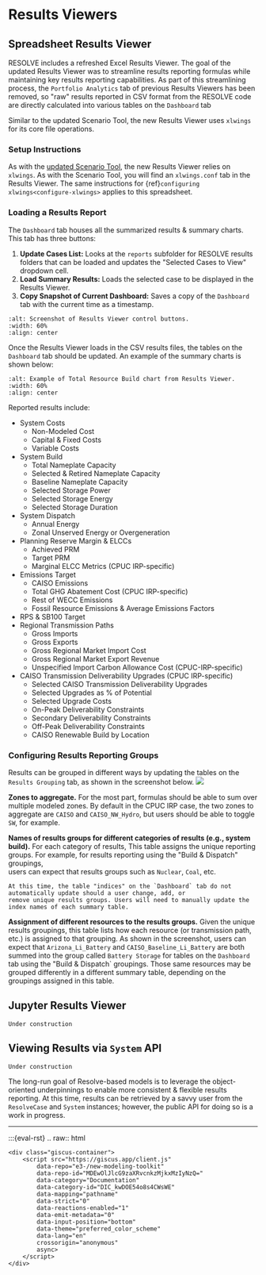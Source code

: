 # Results Viewers

## Spreadsheet Results Viewer

RESOLVE includes a refreshed Excel Results Viewer. The goal of the updated Results Viewer was to streamline results 
reporting formulas while maintaining key results reporting capabilities. As part of this 
streamlining process, the `Portfolio Analytics` tab of previous Results Viewers has been 
removed, so "raw" results reported in CSV format from the RESOLVE code are directly calculated into 
various tables on the `Dashboard` tab

Similar to the updated Scenario Tool, the new Results Viewer uses `xlwings` for its core file operations.

### Setup Instructions

As with the [updated Scenario Tool](scenario_tool.md), the new Results Viewer relies on `xlwings`. As with the Scenario Tool, 
you will find an `xlwings.conf` tab in the Results Viewer. The same instructions 
for {ref}`configuring xlwings<configure-xlwings>` applies to this spreadsheet. 

### Loading a Results Report

The `Dashboard` tab houses all the summarized results & summary charts. This tab has three buttons:
1. **Update Cases List:** Looks at the `reports` subfolder for RESOLVE results folders that can be loaded and updates 
the "Selected Cases to View" dropdown cell. 
2. **Load Summary Results:** Loads the selected case to be displayed in the Results Viewer.
3. **Copy Snapshot of Current Dashboard:** Saves a copy of the `Dashboard` tab with the current time as a 
timestamp.
```{image} ../../_images/results-viewer-buttons.png
:alt: Screenshot of Results Viewer control buttons.
:width: 60%
:align: center
```

Once the Results Viewer loads in the CSV results files, the tables on the `Dashboard` tab should be updated. 
An example of the summary charts is shown below:
```{image} ../../_images/results-viewer-total-build.png
:alt: Example of Total Resource Build chart from Results Viewer.
:width: 60%
:align: center
```

Reported results include:
- System Costs
  - Non-Modeled Cost
  - Capital & Fixed Costs
  - Variable Costs
- System Build
  - Total Nameplate Capacity
  - Selected & Retired Nameplate Capacity
  - Baseline Nameplate Capacity
  - Selected Storage Power
  - Selected Storage Energy
  - Selected Storage Duration
- System Dispatch
  - Annual Energy
  - Zonal Unserved Energy or Overgeneration
- Planning Reserve Margin & ELCCs
  - Achieved PRM
  - Target PRM
  - Marginal ELCC Metrics (CPUC IRP-specific)
- Emissions Target
  - CAISO Emissions
  - Total GHG Abatement Cost (CPUC IRP-specific)
  - Rest of WECC Emissions
  - Fossil Resource Emissions & Average Emissions Factors
- RPS & SB100 Target
- Regional Transmission Paths
  - Gross Imports
  - Gross Exports
  - Gross Regional Market Import Cost
  - Gross Regional Market Export Revenue
  - Unspecified Import Carbon Allowance Cost (CPUC-IRP-specific)
- CAISO Transmission Deliverability Upgrades (CPUC IRP-specific)
  - Selected CAISO Transmission Deliverability Upgrades
  - Selected Upgrades as % of Potential
  - Selected Upgrade Costs
  - On-Peak Deliverability Constraints
  - Secondary Deliverability Constraints
  - Off-Peak Deliverability Constraints
  - CAISO Renewable Build by Location

### Configuring Results Reporting Groups

Results can be grouped in different ways by updating the tables on the `Results Grouping` tab, as shown in the screenshot below. 
![](../../_images/results-viewer-groupings.png)

**Zones to aggregate.** For the most part, formulas should be able to sum over multiple modeled zones. By default 
in the CPUC IRP case, the two zones to aggregate are `CAISO` and `CAISO_NW_Hydro`, but users should be able to toggle `SW`, 
for example.

**Names of results groups for different categories of results (e.g., system build).** For each category of results, 
This table assigns the unique reporting groups. For example, for results reporting using the "Build & Dispatch" groupings,  
users can expect that results groups such as `Nuclear`, `Coal`, etc. 
```{warning}
At this time, the table "indices" on the `Dashboard` tab do not automatically update should a user change, add, or 
remove unique results groups. Users will need to manually update the index names of each summary table.  
```

**Assignment of different resources to the results groups.** Given the unique results groupings, this table 
lists how each resource (or transmission path, etc.) is assigned to that grouping. As shown in the screenshot, 
users can expect that `Arizona_Li_Battery` and `CAISO_Baseline_Li_Battery` are both summed into the group called `Battery Storage` 
for tables on the `Dashboard` tab using the "Build & Dispatch` groupings. Those same resources may be grouped differently 
in a different summary table, depending on the groupings assigned in this table. 



## Jupyter Results Viewer

```{note}
Under construction
```

## Viewing Results via `System` API

```{note}
Under construction
```

The long-run goal of Resolve-based models is to leverage the object-oriented underpinnings to enable more 
consistent & flexible results reporting. At this time, results can be retrieved by a savvy user from the `ResolveCase` 
and `System` instances; however, the public API for doing so is a work in progress.

---

:::{eval-rst}
.. raw:: html

    <div class="giscus-container">
        <script src="https://giscus.app/client.js"
            data-repo="e3-/new-modeling-toolkit"
            data-repo-id="MDEwOlJlcG9zaXRvcnkzMjkxMzIyNzQ="
            data-category="Documentation"
            data-category-id="DIC_kwDOE54o8s4CWsWE"
            data-mapping="pathname"
            data-strict="0"
            data-reactions-enabled="1"
            data-emit-metadata="0"
            data-input-position="bottom"
            data-theme="preferred_color_scheme"
            data-lang="en"
            crossorigin="anonymous"
            async>
        </script>
    </div>

